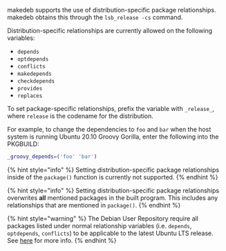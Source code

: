 makedeb supports the use of distribution-specific package relationships. makedeb obtains this through the `lsb_release -cs` command.

Distribution-specific relationships are currently allowed on the following variables:

- `depends`
- `optdepends`
- `conflicts`
- `makedepends`
- `checkdepends`
- `provides`
- `replaces`

To set package-specific relationships, prefix the variable with `_release_`, where `release` is the codename for the distribution.

For example, to change the dependencies to `foo` and `bar` when the host system is running Ubuntu 20.10 Groovy Gorilla, enter the following into the PKGBUILD:

```sh
_groovy_depends=('foo' 'bar')
```

{% hint style="info" %}
Setting distribution-specific package relationships inside of the `package()` function is currently not supported.
{% endhint %}

{% hint style="info" %}
Setting distribution-specific package relationships overwrites **all** mentioned packages in the built program. This includes any relationships that are mentioned in `package()`.
{% endhint %}

{% hint style="warning" %}
The Debian User Repository require all packages listed under normal relationship variables (i.e. `depends`, `optdepends`, `conflicts`) to be applicable to the latest Ubuntu LTS release. See [here](/dur/dur-user-guidelines/package-relationships.md) for more info.
{% endhint %}
